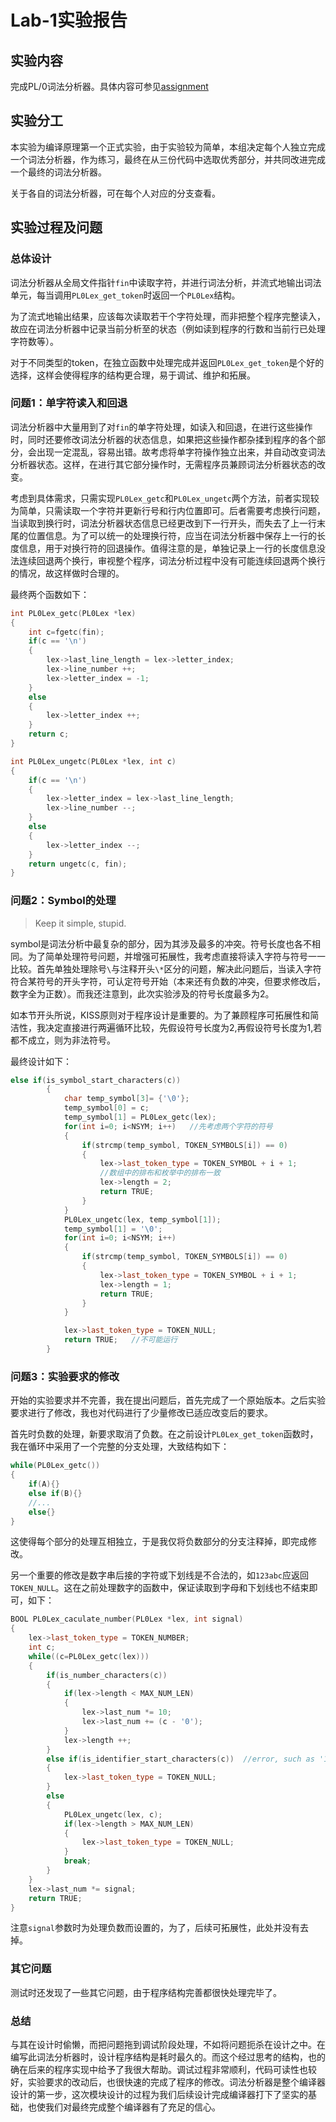 # Lab-1实验报告

## 实验内容

完成PL/0词法分析器。具体内容可参见[assignment](http://210.45.114.146:880/staff/assignments/tree/master/lab-1)

## 实验分工

本实验为编译原理第一个正式实验，由于实验较为简单，本组决定每个人独立完成一个词法分析器，作为练习，最终在从三份代码中选取优秀部分，并共同改进完成一个最终的词法分析器。

关于各自的词法分析器，可在每个人对应的分支查看。

## 实验过程及问题

### 总体设计

词法分析器从全局文件指针`fin`中读取字符，并进行词法分析，并流式地输出词法单元，每当调用`PL0Lex_get_token`时返回一个`PL0Lex`结构。

为了流式地输出结果，应该每次读取若干个字符处理，而非把整个程序完整读入，故应在词法分析器中记录当前分析至的状态（例如读到程序的行数和当前行已处理字符数等）。

对于不同类型的token，在独立函数中处理完成并返回`PL0Lex_get_token`是个好的选择，这样会使得程序的结构更合理，易于调试、维护和拓展。

### 问题1：单字符读入和回退

词法分析器中大量用到了对`fin`的单字符处理，如读入和回退，在进行这些操作时，同时还要修改词法分析器的状态信息，如果把这些操作都杂揉到程序的各个部分，会出现一定混乱，容易出错。故考虑将单字符操作独立出来，并自动改变词法分析器状态。这样，在进行其它部分操作时，无需程序员兼顾词法分析器状态的改变。

考虑到具体需求，只需实现`PL0Lex_getc`和`PL0Lex_ungetc`两个方法，前者实现较为简单，只需读取一个字符并更新行号和行内位置即可。后者需要考虑换行问题，当读取到换行时，词法分析器状态信息已经更改到下一行开头，而失去了上一行末尾的位置信息。为了可以统一的处理换行符，应当在词法分析器中保存上一行的长度信息，用于对换行符的回退操作。值得注意的是，单独记录上一行的长度信息没法连续回退两个换行，审视整个程序，词法分析过程中没有可能连续回退两个换行的情况，故这样做时合理的。

最终两个函数如下：

```cpp
int PL0Lex_getc(PL0Lex *lex)
{
    int c=fgetc(fin);
    if(c == '\n')
    {
        lex->last_line_length = lex->letter_index;
        lex->line_number ++;
        lex->letter_index = -1;
    }
    else
    {
        lex->letter_index ++;
    }
    return c;
}

int PL0Lex_ungetc(PL0Lex *lex, int c)
{
    if(c == '\n')
    {
        lex->letter_index = lex->last_line_length;
        lex->line_number --;
    }
    else
    {
        lex->letter_index --;
    }
    return ungetc(c, fin);
}
```



### 问题2：Symbol的处理

> Keep it simple, stupid.

symbol是词法分析中最复杂的部分，因为其涉及最多的冲突。符号长度也各不相同。为了简单处理符号问题，并增强可拓展性，我考虑直接将读入字符与符号一一比较。首先单独处理除号`\`与注释开头`\*`区分的问题，解决此问题后，当读入字符符合某符号的开头字符，可认定符号开始（本来还有负数的冲突，但要求修改后，数字全为正数）。而我还注意到，此次实验涉及的符号长度最多为2。

如本节开头所说，KISS原则对于程序设计是重要的。为了兼顾程序可拓展性和简洁性，我决定直接进行两遍循环比较，先假设符号长度为2,再假设符号长度为1,若都不成立，则为非法符号。

最终设计如下：

```cpp
else if(is_symbol_start_characters(c))
        {
            char temp_symbol[3]= {'\0'};
            temp_symbol[0] = c;
            temp_symbol[1] = PL0Lex_getc(lex);
            for(int i=0; i<NSYM; i++)   //先考虑两个字符的符号
            {
                if(strcmp(temp_symbol, TOKEN_SYMBOLS[i]) == 0)
                {
                    lex->last_token_type = TOKEN_SYMBOL + i + 1;
                    //数组中的排布和枚举中的排布一致
                    lex->length = 2;
                    return TRUE;
                }
            }
            PL0Lex_ungetc(lex, temp_symbol[1]);
            temp_symbol[1] = '\0';
            for(int i=0; i<NSYM; i++)
            {
                if(strcmp(temp_symbol, TOKEN_SYMBOLS[i]) == 0)
                {
                    lex->last_token_type = TOKEN_SYMBOL + i + 1;
                    lex->length = 1;
                    return TRUE;
                }
            }

            lex->last_token_type = TOKEN_NULL;
            return TRUE;   //不可能运行
        }
```

### 问题3：实验要求的修改

开始的实验要求并不完善，我在提出问题后，首先完成了一个原始版本。之后实验要求进行了修改，我也对代码进行了少量修改已适应改变后的要求。

首先时负数的处理，新要求取消了负数。在之前设计`PL0Lex_get_token`函数时，我在循环中采用了一个完整的分支处理，大致结构如下：

```cpp
while(PL0Lex_getc())
{
    if(A){}
    else if(B){}
    //...
    else{}
}
```

这使得每个部分的处理互相独立，于是我仅将负数部分的分支注释掉，即完成修改。

另一个重要的修改是数字串后接的字符或下划线是不合法的，如`123abc`应返回`TOKEN_NULL`。这在之前处理数字的函数中，保证读取到字母和下划线也不结束即可，如下：

```cpp
BOOL PL0Lex_caculate_number(PL0Lex *lex, int signal)
{
    lex->last_token_type = TOKEN_NUMBER;
    int c;
    while((c=PL0Lex_getc(lex)))
    {
        if(is_number_characters(c))
        {
            if(lex->length < MAX_NUM_LEN)
            {
                lex->last_num *= 10;
                lex->last_num += (c - '0');
            }
            lex->length ++;
        }
        else if(is_identifier_start_characters(c))  //error, such as '123var'
        {
            lex->last_token_type = TOKEN_NULL;
        }
        else
        {
            PL0Lex_ungetc(lex, c);
            if(lex->length > MAX_NUM_LEN)
            {
                lex->last_token_type = TOKEN_NULL;
            }
            break;
        }
    }
    lex->last_num *= signal;
    return TRUE;
}
```

注意`signal`参数时为处理负数而设置的，为了，后续可拓展性，此处并没有去掉。

### 其它问题

测试时还发现了一些其它问题，由于程序结构完善都很快处理完毕了。

### 总结

与其在设计时偷懒，而把问题拖到调试阶段处理，不如将问题扼杀在设计之中。在编写此词法分析器时，设计程序结构是耗时最久的。而这个经过思考的结构，也的确在后来的程序实现中给予了我很大帮助。调试过程非常顺利，代码可读性也较好，实验要求的改动后，也很快速的完成了程序的修改。词法分析器是整个编译器设计的第一步，这次模块设计的过程为我们后续设计完成编译器打下了坚实的基础，也使我们对最终完成整个编译器有了充足的信心。